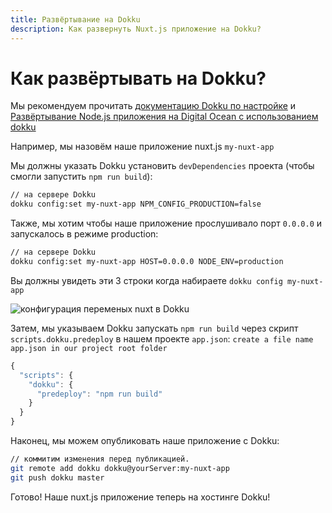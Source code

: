 ```yaml
---
title: Развёртывание на Dokku
description: Как развернуть Nuxt.js приложение на Dokku?
---
```


# Как развёртывать на Dokku?

Мы рекомендуем прочитать [документацию Dokku по настройке](http://dokku.viewdocs.io/dokku/getting-started/installation/) и [Развёртывание Node.js приложения на Digital Ocean с использованием dokku](http://jakeklassen.com/post/deploying-a-node-app-on-digital-ocean-using-dokku/)

Например, мы назовём наше приложение nuxt.js `my-nuxt-app`

Мы должны указать Dokku установить `devDependencies` проекта (чтобы смогли запустить `npm run build`):

```bash
// на сервере Dokku
dokku config:set my-nuxt-app NPM_CONFIG_PRODUCTION=false
```

Также, мы хотим чтобы наше приложение прослушивало порт `0.0.0.0` и запускалось в режиме production:

```bash
// на сервере Dokku
dokku config:set my-nuxt-app HOST=0.0.0.0 NODE_ENV=production
```

Вы должны увидеть эти 3 строки когда набираете `dokku config my-nuxt-app`

![конфигурация переменых nuxt в Dokku](https://i.imgur.com/9FNsaoQ.png)

Затем, мы указываем Dokku запускать `npm run build` через скрипт `scripts.dokku.predeploy` в нашем проекте `app.json`:
`create a file name app.json in our project root folder`

```js
{
  "scripts": {
    "dokku": {
      "predeploy": "npm run build"
    }
  }
}
```

Наконец, мы можем опубликовать наше приложение с Dokku:

```bash
// коммитим изменения перед публикацией.
git remote add dokku dokku@yourServer:my-nuxt-app
git push dokku master
```

Готово! Наше nuxt.js приложение теперь на хостинге Dokku!
